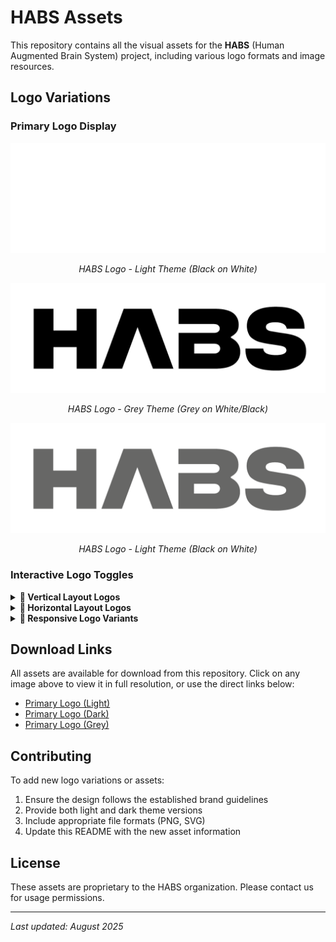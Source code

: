 # HABS Assets

This repository contains all the visual assets for the **HABS** (Human Augmented Brain System) project, including various logo formats and image resources.

## Logo Variations

### Primary Logo Display

<div align="center">

![HABS Logo - Light Theme](./logo.png)

*HABS Logo - Light Theme (Black on White)*

![HABS Logo - Dark Theme](./logo_dark.png)

*HABS Logo - Grey Theme (Grey on White/Black)*

![HABS Logo - Light Theme](./logo_grey.png)

*HABS Logo - Light Theme (Black on White)*

</div>

### Interactive Logo Toggles

<details>
<summary><strong>🎨 Vertical Layout Logos</strong></summary>

#### Light Theme (Black on White)
![HABS Logo Vertical Light](./logo_vertical.png)

#### Dark Theme (White on Black)
![HABS Logo Vertical Dark](./logo_dark_vertical.png)

#### Dark Theme (Grey on Black/White)
![HABS Logo Vertical Grey](./logo_grey_vertical.png)

</details>

<details>
<summary><strong>🔄 Horizontal Layout Logos</strong></summary>

#### Light Theme (Black on White)
![HABS Logo Horizontal Light](./logo_horizontal.png)

#### Dark Theme (White on Black)
![HABS Logo Horizontal Dark](./logo_dark_horizontal.png)

#### Gray Theme (Gray on Black/White)
![HABS Logo Horizontal Gray](./logo_grey_horizontal.png)

</details>

<details>
<summary><strong>📱 Responsive Logo Variants</strong></summary>

</details>

## Download Links

All assets are available for download from this repository. Click on any image above to view it in full resolution, or use the direct links below:

- [Primary Logo (Light)](./logo.png)
- [Primary Logo (Dark)](./logo_dark.png)
- [Primary Logo (Grey)](./logo_grey.png)
## Contributing

To add new logo variations or assets:
1. Ensure the design follows the established brand guidelines
2. Provide both light and dark theme versions
3. Include appropriate file formats (PNG, SVG)
4. Update this README with the new asset information

## License

These assets are proprietary to the HABS organization. Please contact us for usage permissions.

---

*Last updated: August 2025*
